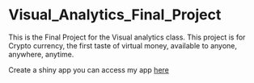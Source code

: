 # Visual_Analytics_Final_Project
This is the Final Project for the Visual analytics class. This project is for Crypto currency, the first taste of virtual money, available to anyone, anywhere, anytime. 

Create a shiny app
you can access my app [here](https://ssshinyapp.shinyapps.io/final/)
